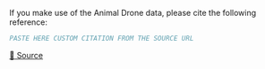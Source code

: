 If you make use of the Animal Drone data, please cite the following reference:

``` bibtex
PASTE HERE CUSTOM CITATION FROM THE SOURCE URL
```

[🔗 Source](https://universe.roboflow.com/folio3-krxsh/animal-drone-5gqre)